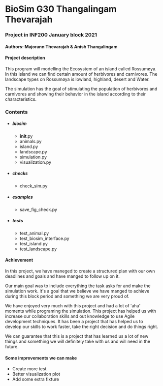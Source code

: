 # BioSim G30 Thangalingam Thevarajah

### Project in INF200 January block 2021

#### Authors: Majorann Thevarajah & Anish Thangalingam

#### Project description
This program will modelling the Ecosystem of an island called Rossumøya.
In this island we can find certain amount of herbivores and carnivores.
The landscape types on Rossumøya is lowland, highland, desert and Water.

The simulation has the goal of stimulating the population of herbivores 
and carnivores and showing their behavior in the island according to their characteristics.

### Contents
* ##### biosim
    * __init__.py
    * animals.py
    * island.py
    * landscape.py
    * simulation.py
    * visualization.py
    
* ##### checks
    * check_sim.py
* ##### examples
    * save_fig_check.py
* ##### tests
    * test_animal.py
    * test_biosim_interface.py
    * test_island.py
    * test_landscape.py
    
    
#### Achievement
In this project, we have maneged to create a structured plan with our own deadlines and goals and
have manged to follow up on it. 

Our main goal was to include everything the task asks for and make the simulation work. It's a goal 
that we believe we have manged to achieve during this block period and something we are very proud of.

We have enjoyed very much with this project and had a lot of 'aha' moments while programing the simulation.
This project has helped us with increase our collaboration skills and out knowledge to use Agile development techniques.
It has been a project that has helped us to develop our skills to work faster, take the right decision and
do things right. 

We can guarantee that this is a project that has learned us a lot of new things and something we will definitely take 
with us and will need in the future. 

#### Some improvements we can make
* Create more test
* Better visualization plot
* Add some extra fixture
